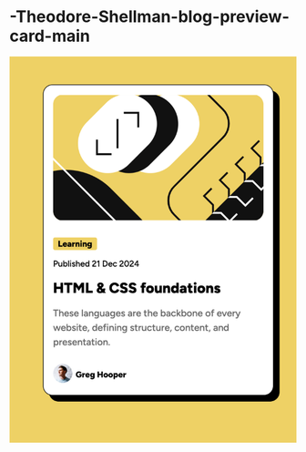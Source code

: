 # -Theodore-Shellman-blog-preview-card-main
![preview](https://github.com/Theodore-Shellman/-Theodore-Shellman-blog-preview-card-main/blob/dbbf9a2d47faccb0fb5ea56dd7a2c693f8f0d3fd/blog_design.png)

